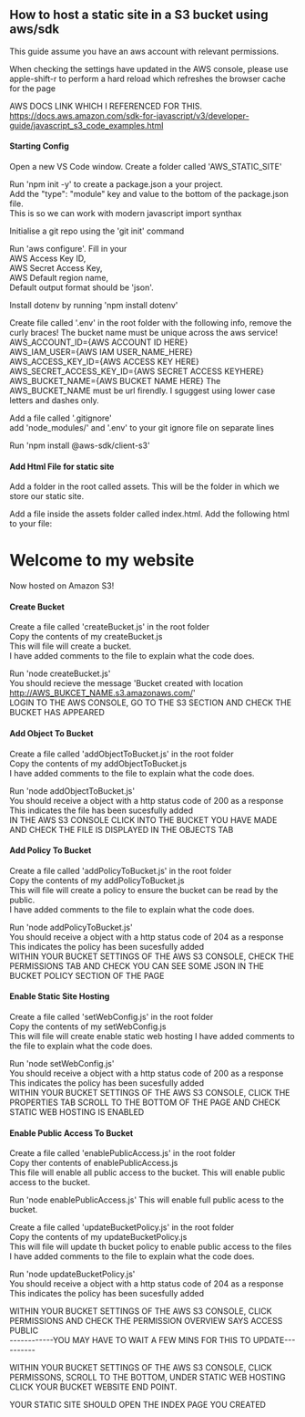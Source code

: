 ## How to host a static site in a S3 bucket using aws/sdk

This guide assume you have an aws account with relevant permissions.

When checking the settings have updated in the AWS console, please use
apple-shift-r to perform a hard reload which refreshes the browser cache for the
page

AWS DOCS LINK WHICH I REFERENCED FOR THIS.
https://docs.aws.amazon.com/sdk-for-javascript/v3/developer-guide/javascript_s3_code_examples.html

#### Starting Config

Open a new VS Code window. Create a folder called 'AWS_STATIC_SITE'

Run 'npm init -y' to create a package.json a your project.  
Add the "type": "module" key and value to the bottom of the package.json file.  
This is so we can work with modern javascript import synthax

Initialise a git repo using the 'git init' command

Run 'aws configure'. Fill in your  
AWS Access Key ID,  
AWS Secret Access Key,  
AWS Default region name,  
Default output format should be 'json'.

Install dotenv by running 'npm install dotenv'

Create file called '.env' in the root folder with the following info, remove the
curly braces! The bucket name must be unique across the aws service!  
AWS_ACCOUNT_ID={AWS ACCOUNT ID HERE}  
AWS_IAM_USER={AWS IAM USER_NAME_HERE}  
AWS_ACCESS_KEY_ID={AWS ACCESS KEY HERE}  
AWS_SECRET_ACCESS_KEY_ID={AWS SECRET ACCESS KEYHERE}  
AWS_BUCKET_NAME={AWS BUCKET NAME HERE} The AWS_BUCKET_NAME must be url firendly.
I sguggest using lower case letters and dashes only.

Add a file called '.gitignore'  
add 'node_modules/' and '.env' to your git ignore file on separate lines

Run 'npm install @aws-sdk/client-s3'

#### Add Html File for static site

Add a folder in the root called assets. This will be the folder in which we
store our static site.

Add a file inside the assets folder called index.html. Add the following html to
your file:

<!DOCTYPE html>
<html>
  <head>
    <title>My Website Home Page</title>
  </head>
  <body>
    <h1>Welcome to my website</h1>
    <p>Now hosted on Amazon S3!</p>
  </body>
</html>

#### Create Bucket

Create a file called 'createBucket.js' in the root folder  
Copy the contents of my createBucket.js  
This will file will create a bucket.  
I have added comments to the file to explain what the code does.

Run 'node createBucket.js'  
You should recieve the message 'Bucket created with location
http://AWS_BUKCET_NAME.s3.amazonaws.com/'  
LOGIN TO THE AWS CONSOLE, GO TO THE S3 SECTION AND CHECK THE BUCKET HAS APPEARED

#### Add Object To Bucket

Create a file called 'addObjectToBucket.js' in the root folder  
Copy the contents of my addObjectToBucket.js  
I have added comments to the file to explain what the code does.

Run 'node addObjectToBucket.js'  
You should receive a object with a http status code of 200 as a response  
This indicates the file has been sucesfully added  
IN THE AWS S3 CONSOLE CLICK INTO THE BUCKET YOU HAVE MADE AND CHECK THE FILE IS
DISPLAYED IN THE OBJECTS TAB

#### Add Policy To Bucket

Create a file called 'addPolicyToBucket.js' in the root folder  
Copy the contents of my addPolicyToBucket.js  
This will file will create a policy to ensure the bucket can be read by the
public.  
I have added comments to the file to explain what the code does.

Run 'node addPolicyToBucket.js'  
You should receive a object with a http status code of 204 as a response  
This indicates the policy has been sucesfully added  
WITHIN YOUR BUCKET SETTINGS OF THE AWS S3 CONSOLE, CHECK THE PERMISSIONS TAB AND
CHECK YOU CAN SEE SOME JSON IN THE BUCKET POLICY SECTION OF THE PAGE

#### Enable Static Site Hosting

Create a file called 'setWebConfig.js' in the root folder  
Copy the contents of my setWebConfig.js  
This will file will create enable static web hosting I have added comments to
the file to explain what the code does.

Run 'node setWebConfig.js'  
You should receive a object with a http status code of 200 as a response  
This indicates the policy has been sucesfully added  
WITHIN YOUR BUCKET SETTINGS OF THE AWS S3 CONSOLE, CLICK THE PROPERTIES TAB
SCROLL TO THE BOTTOM OF THE PAGE AND CHECK STATIC WEB HOSTING IS ENABLED

#### Enable Public Access To Bucket

Create a file called 'enablePublicAccess.js' in the root folder  
Copy ther contents of enablePublicAccess.js  
This file will enable all public access to the bucket. This will enable public
access to the bucket.

Run 'node enablePublicAccess.js' This will enable full public acess to the
bucket.

Create a file called 'updateBucketPolicy.js' in the root folder  
Copy the contents of my updateBucketPolicy.js  
This will file will update th bucket policy to enable public access to the
files  
 I have added comments to the file to explain what the code does.

Run 'node updateBucketPolicy.js'  
You should receive a object with a http status code of 204 as a response  
This indicates the policy has been sucesfully added

WITHIN YOUR BUCKET SETTINGS OF THE AWS S3 CONSOLE, CLICK PERMISSIONS AND CHECK
THE PERMISSION OVERVIEW SAYS ACCESS PUBLIC  
------------YOU MAY HAVE TO WAIT A FEW MINS FOR THIS TO UPDATE----------

WITHIN YOUR BUCKET SETTINGS OF THE AWS S3 CONSOLE, CLICK PERMISSONS, SCROLL TO
THE BOTTOM, UNDER STATIC WEB HOSTING CLICK YOUR BUCKET WEBSITE END POINT.

YOUR STATIC SITE SHOULD OPEN THE INDEX PAGE YOU CREATED
